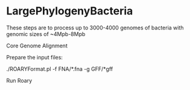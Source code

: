 # LargePhylogenyBacteria
These steps are to process up to 3000-4000 genomes of bacteria with genomic sizes of ~4Mpb-8Mpb  

Core Genome Alignment 

Prepare the input files:

./ROARYFormat.pl -f FNA/\*.fna -g GFF/\*gff



Run Roary

